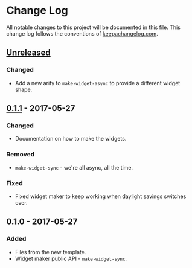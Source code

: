 # Change Log
All notable changes to this project will be documented in this file. This change log follows the conventions of [keepachangelog.com](http://keepachangelog.com/).

## [Unreleased]
### Changed
- Add a new arity to `make-widget-async` to provide a different widget shape.

## [0.1.1] - 2017-05-27
### Changed
- Documentation on how to make the widgets.

### Removed
- `make-widget-sync` - we're all async, all the time.

### Fixed
- Fixed widget maker to keep working when daylight savings switches over.

## 0.1.0 - 2017-05-27
### Added
- Files from the new template.
- Widget maker public API - `make-widget-sync`.

[Unreleased]: https://github.com/your-name/centauri/compare/0.1.1...HEAD
[0.1.1]: https://github.com/your-name/centauri/compare/0.1.0...0.1.1
